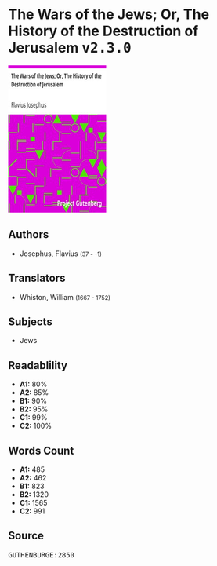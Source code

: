 # The Wars of the Jews; Or, The History of the Destruction of Jerusalem <kbd>v2.3.0</kbd>

![](./cover.medium.jpg "")

## Authors


 - Josephus, Flavius <small>(37 - -1)</small>

## Translators


 - Whiston, William <small>(1667 - 1752)</small>

## Subjects


 - Jews

## Readablility


 - **A1:** 80%
 - **A2:** 85%
 - **B1:** 90%
 - **B2:** 95%
 - **C1:** 99%
 - **C2:** 100%

## Words Count


 - **A1:** 485
 - **A2:** 462
 - **B1:** 823
 - **B2:** 1320
 - **C1:** 1565
 - **C2:** 991

## Source


<kbd>GUTHENBURGE:2850</kbd>
